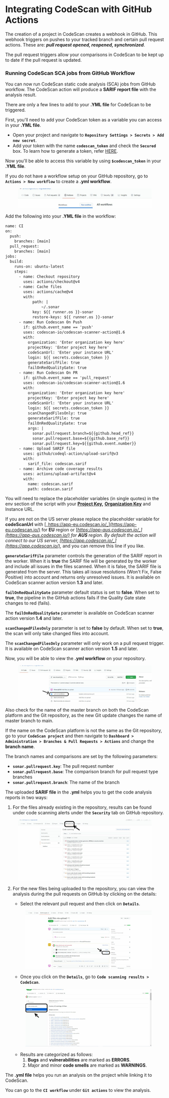 # Integrating CodeScan with GitHub Actions

The creation of a project in CodeScan creates a webhook in GitHub. This webhook triggers on pushes to your tracked branch and certain pull request actions. These are: _**pull request opened, reopened, synchronized**_.

The pull request triggers allow your comparisons in CodeScan to be kept up to date if the pull request is updated.

### Running CodeScan SCA jobs from GitHub Workflow <a href="#running-codescan-sca-jobs-from-github-workflow" id="running-codescan-sca-jobs-from-github-workflow"></a>

You can now run CodeScan static code analysis (SCA) jobs from GitHub workflow. The CodeScan action will produce a **SARIF report file** with the analysis result.

There are only a few lines to add to your **.YML file** for CodeScan to be triggered.

First, you'll need to add your CodeScan token as a variable you can access in your **.YML file**.

* Open your project and navigate to **`Repository Settings > Secrets > Add new secret`**.
* Add your token with the name **`codescan_token`** and check the **`Secured`** box. To learn how to generate a token, refer [HERE](https://knowledgebase.autorabit.com/codescan/docs/generate-a-security-token).

Now you'll be able to access this variable by using **`$codescan_token`** in your **.YML file**.

If you do not have a workflow setup on your GitHub repository, go to **`Actions > New workflow`** to create a **.yml workflow**.

<figure><img src="../../../../.gitbook/assets/image (522).png" alt=""><figcaption></figcaption></figure>

Add the following into your **.YML file** in the workflow:

```none
name: CI 
on: 
  push: 
    branches: [main] 
  pull_request: 
    branches: [main] 
jobs: 
  build: 
    runs-on: ubuntu-latest 
    steps: 
      - name: Checkout repository 
        uses: actions/checkout@v4
      - name: Cache files 
        uses: actions/cache@v4
        with: 
            path: | 
                ~/.sonar 
            key: ${{ runner.os }}-sonar 
            restore-keys: ${{ runner.os }}-sonar 
      - name: Run Codescan On Push 
        if: github.event_name == 'push' 
        uses: codescan-io/codescan-scanner-action@1.6
        with: 
          organization: 'Enter organization key here'
          projectKey: 'Enter project key here'
          codeScanUrl: 'Enter your instance URL'
          login: ${{ secrets.codescan_token }} 
          generateSarifFile: true 
          failOnRedQualityGate: true 
      - name: Run Codescan On PR 
        if: github.event_name == 'pull_request' 
        uses: codescan-io/codescan-scanner-action@1.6
        with: 
          organization: 'Enter organization key here'
          projectKey: 'Enter project key here'
          codeScanUrl: 'Enter your instance URL'
          login: ${{ secrets.codescan_token }} 
          scanChangedFilesOnly: true 
          generateSarifFile: true 
          failOnRedQualityGate: true 
          args: | 
            sonar.pullrequest.branch=${{github.head_ref}} 
            sonar.pullrequest.base=${{github.base_ref}} 
            sonar.pullrequest.key=${{github.event.number}} 
      - name: Upload SARIF file 
        uses: github/codeql-action/upload-sarif@v3 
        with: 
          sarif_file: codescan.sarif 
      - name: Archive code coverage results
        uses: actions/upload-artifact@v4
        with:
          name: codescan.sarif
          path: codescan.sarif  
```

You will need to replace the placeholder variables (in single quotes) in the env section of the script with your [**Project Key**](https://knowledgebase.autorabit.com/codescan/docs/finding-your-project-key)**,** [**Organization Key**](https://knowledgebase.autorabit.com/codescan/docs/finding-your-organization-keys) and Instance URL.

If you are not on the US server please replace the placeholder variable for **codeScanUrl** with [_https://app-eu.codescan.io/_](https://app-eu.codescan.io/) for **EU** region or [_https://app-aus.codescan.io/_](https://app-aus.codescan.io/) for **AUS** region.  By default the action will connect to our US server, [_https://app.codescan.io/_](https://app.codescan.io/)_,_ and you can remove this line if you like.&#x20;

**`generateSarifFile`** parameter controls the generation of the SARIF report in the worker.  When it is **true** the SARIF file will be generated by the worker and include all issues in the files scanned. When it is false, the SARIF file is generated from the server.  This takes all issue resolutions (Won't Fix, False Positive) into account and returns only unresolved issues.  It is available on CodeScan scanner action version **1.3** and later.

**`failOnRedQualityGate`** parameter default status is set to **false**. When set to **true**, the pipeline in the GitHub actions fails if the Quality Gate state changes to red (fails).

The **`failOnRedQualityGate`** parameter is available on CodeScan scanner action version **1.4** and later.

**`scanChangedFilesOnly`** parameter is set to **false** by default.  When set to **true**, the scan will only take changed files into account.

The **`scanChangedFilesOnly`** parameter will only work on a pull request trigger. It is available on CodeScan scanner action version **1.5** and later.

Now, you will be able to view the **.yml workflow** on your repository.

<figure><img src="../../../../.gitbook/assets/image (523).png" alt=""><figcaption></figcaption></figure>

Also check for the name of the master branch on both the CodeScan platform and the Git repository, as the new Git update changes the name of master branch to main.

If the name on the CodeScan platform is not the same as the Git repository, go to your **`CodeScan project`** and then navigate to **`Dashboard > Administration > Branches & Pull Requests > Actions`** and change the **branch name**.

The branch names and comparisons are set by the following parameters:

* **`sonar.pullrequest.key`**: The pull request number
* **`sonar.pullrequest.base`**: The comparison branch for pull request type branches
* **`sonar.pullrequest.branch`**: The name of the branch

The uploaded **SARIF file** in the **.yml** helps you to get the code analysis reports in two ways:

1. For the files already existing in the repository, results can be found under code scanning alerts under the **`Security`** tab on GitHub repository.

<figure><img src="../../../../.gitbook/assets/image (524).png" alt=""><figcaption></figcaption></figure>

2.  For the new files being uploaded to the repository, you can view the analysis during the pull requests on GitHub by clicking on the details:

    * Select the relevant pull request and then click on **`Details`**.

    <figure><img src="../../../../.gitbook/assets/image (525).png" alt=""><figcaption></figcaption></figure>

    * Once you click on the **`Details`**, go to **`Code scanning results > CodeScan`**.

    <figure><img src="../../../../.gitbook/assets/image (526).png" alt=""><figcaption></figcaption></figure>

    * Results are categorized as follows:
      1. **Bugs** and **vulnerabilities** are marked as **ERRORS**.
      2. Major and minor **code smells** are marked as **WARNINGS**.

The **.yml file** helps you run an analysis on the project while linking it to CodeScan.

You can go to the **`CI workflow`** under **`Git actions`** to view the analysis.
